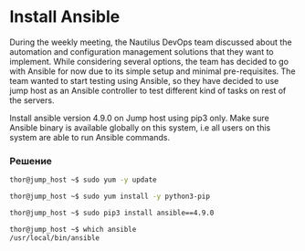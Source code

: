 # Install Ansible


During the weekly meeting, the Nautilus DevOps team discussed about the automation and configuration management solutions that they want to implement. While considering several options, the team has decided to go with Ansible for now due to its simple setup and minimal pre-requisites. The team wanted to start testing using Ansible, so they have decided to use jump host as an Ansible controller to test different kind of tasks on rest of the servers.


Install ansible version 4.9.0 on Jump host using pip3 only. Make sure Ansible binary is available globally on this system, i.e all users on this system are able to run Ansible commands.


### Решение

```bash
thor@jump_host ~$ sudo yum -y update

thor@jump_host ~$ sudo yum install -y python3-pip

thor@jump_host ~$ sudo pip3 install ansible==4.9.0

thor@jump_host ~$ which ansible
/usr/local/bin/ansible

```



